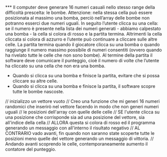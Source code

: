 *** Il computer deve generare 16 numeri casuali nello stesso range della difficoltà prescelta: le bombe. Attenzione: nella stessa cella può essere      
    posizionata al massimo una bomba, perciò nell’array delle bombe non potranno esserci due numeri uguali.
    In seguito l’utente clicca su una cella: se il numero è presente nella lista dei numeri generati - abbiamo calpestato una bomba - la cella si colora 
    di rosso e la partita termina. Altrimenti la cella cliccata si colora di azzurro e l’utente può continuare a cliccare sulle altre celle.
    La partita termina quando il giocatore clicca su una bomba o quando raggiunge il numero massimo possibile di numeri consentiti (ovvero quando ha 
    rivelato tutte le celle che non sono bombe).
    Al termine della partita il software deve comunicare il punteggio, cioè il numero di volte che l’utente ha cliccato su una cella che non era una 
    bomba.
* Quando si clicca su una bomba e finisce la partita, evitare che si possa cliccare su altre celle.
* Quando si clicca su una bomba e finisce la partita, il software scopre tutte le bombe nascoste.

// inizializzo un vettore vuoto
// Creo una funzione che mi generi 16 numeri randomici che inserirò nel vettore facendo in modo che non generi numeri uguali
// le posizioni dell'array con quelle delle celle
// SE l'utente clicca su una posizione che corrisponde sia ad una posizione del vettore, sia all'indice della cella
// ALLORA questa si colora di rosso ed il programma generando un messaggio con all'interno il risultato negativo
// AL CONTRARIO vado avanti, fin quando non saranno state scoperte tutte le posizioni meno quelle del vettore generando un messaggio di vittoria.
// Andando avanti scoprendo le celle, contemporaneamente aumento il contatore del punteggio.